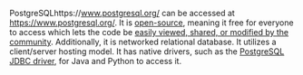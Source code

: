 PostgreSQLhttps://www.postgresql.org/ can be accessed at https://www.postgresql.org/. 
It is [open-source](https://www.navisite.com/blog/open-source-vs-commercial-database-systems/#:~:text=Open%20Source%20Database%3A%20An%20open,it's%20available%20at%20a%20price.), meaning it free for everyone to access which lets the code be [easily viewed, shared, or modified by the community](https://aws.amazon.com/rds/postgresql/what-is-postgresql/#:~:text=PostgreSQL%20is%20an%20advanced%2C%20enterprise,(non%2Drelational)%20querying.). Additionally, it is networked relational database. It utilizes a client/server hosting model. It has native drivers, such as the [PostgreSQL JDBC driver](https://jdbc.postgresql.org/), for Java and Python to access it.
